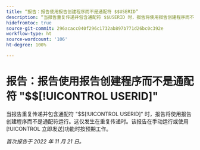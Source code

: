 ```yaml
---
title: “报告：报告使用报告创建程序而不是通配符 $$USERID”
description: “当报告重复传递并包含通配符 $$USERID 时，报告将使用报告创建程序而不是通配符运行。这仅发生在重复传递时。该报告在手动运行或使用立即发送功能时按预期工作。”
hidefromtoc: true
source-git-commit: 296acacc040f296c1732ab897b771d26bc0c392e
workflow-type: ht
source-wordcount: '106'
ht-degree: 100%

---
```



# 报告：报告使用报告创建程序而不是通配符 &quot;$$[!UICONTROL USERID]&quot;

当报告重复传递并包含通配符 &quot;$$[!UICONTROL USERID]&quot; 时，报告将使用报告创建程序而不是通配符运行。这仅发生在重复传递时。该报告在手动运行或使用[!UICONTROL 立即发送]功能时按预期工作。

_首次报告于 2022 年 11 月 21 日。_

